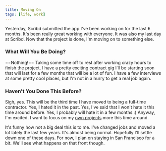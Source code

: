 ```yaml
---
title: Moving On
tags: [life, work]
---
```


Yesterday, Scribd submitted the app I've been working on for the last 6 months. It's been really great working with everyone. It was also my last day at Scribd. Now that the project is done, I'm moving on to something else.

### What Will You Be Doing?

==Nothing!== Taking some time off to rest after working crazy hours to finish the project. I have a pretty exciting contract gig I'll be starting soon that will last for a few months that will be a lot of fun. I have a few interviews at some pretty cool places, but I'm not in a hurry to get a real job again.

### Haven't You Done This Before?

Sigh, yes. This will be the third time I have moved to being a full-time contractor. Yes, I hated it in the past. Yes, I've said that I won't hate it this time around before. Yes, I probably will hate it in a few months :) Anyway, I'm excited. I want to focus on my [own projects](http://cheddarapp.com) more this time around.

It's funny how not a big deal this is to me. I've changed jobs and moved a lot lately the last few years. It's almost being normal. Hopefully I'll settle down one of these days. For now, I plan on staying in San Francisco for a bit. We'll see what happens on that front though.
